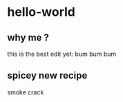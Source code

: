 # hello-world

## why me ? 


this is the best edit yet:
bum bum bum


## spicey new recipe

smoke crack
